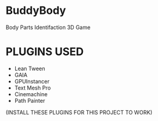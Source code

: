 # BuddyBody
Body Parts Identifaction 3D Game


# PLUGINS USED
- Lean Tween
- GAIA
- GPUInstancer
- Text Mesh Pro
- Cinemachine
- Path Painter

(INSTALL THESE PLUGINS FOR THIS PROJECT TO WORK)
